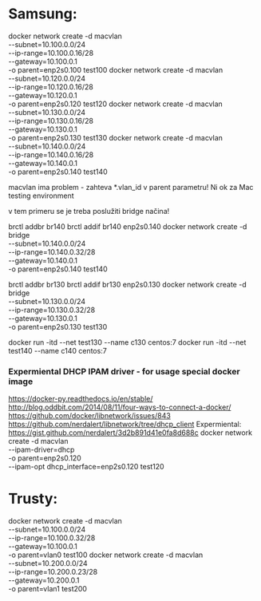 # Samsung:
docker network create -d macvlan  \
    --subnet=10.100.0.0/24  \
    --ip-range=10.100.0.16/28 \
    --gateway=10.100.0.1  \
    -o parent=enp2s0.100 test100
docker network create -d macvlan  \
    --subnet=10.120.0.0/24  \
    --ip-range=10.120.0.16/28 \
    --gateway=10.120.0.1  \
    -o parent=enp2s0.120 test120
docker network create -d macvlan  \
    --subnet=10.130.0.0/24  \
    --ip-range=10.130.0.16/28 \
    --gateway=10.130.0.1  \
    -o parent=enp2s0.130 test130
docker network create -d macvlan  \
    --subnet=10.140.0.0/24  \
    --ip-range=10.140.0.16/28 \
    --gateway=10.140.0.1  \
    -o parent=enp2s0.140 test140

 macvlan ima problem - zahteva *.vlan_id v parent parametru! Ni ok za Mac testing environment

 v tem primeru se je treba poslužiti bridge načina!

brctl addbr br140
brctl addif br140 enp2s0.140
docker network create -d bridge \
	--subnet=10.140.0.0/24  \
    --ip-range=10.140.0.32/28 \
    --gateway=10.140.0.1  \
    -o parent=enp2s0.140 test140

brctl addbr br130
brctl addif br130 enp2s0.130
docker network create -d bridge \
	--subnet=10.130.0.0/24  \
    --ip-range=10.130.0.32/28 \
    --gateway=10.130.0.1  \
    -o parent=enp2s0.130 test130

docker run -itd --net test130 --name c130 centos:7
docker run -itd --net test140 --name c140 centos:7

### Expermiental DHCP IPAM driver - for usage special docker image 
https://docker-py.readthedocs.io/en/stable/
http://blog.oddbit.com/2014/08/11/four-ways-to-connect-a-docker/
https://github.com/docker/libnetwork/issues/843
https://github.com/nerdalert/libnetwork/tree/dhcp_client
Expermiental: https://gist.github.com/nerdalert/3d2b891d41e0fa8d688c
docker network create -d macvlan \
  --ipam-driver=dhcp \
  -o parent=enp2s0.120 \
  --ipam-opt dhcp_interface=enp2s0.120 test120








# Trusty:
docker network create -d macvlan  \
    --subnet=10.100.0.0/24  \
    --ip-range=10.100.0.32/28 \
    --gateway=10.100.0.1  \
    -o parent=vlan0 test100
docker network create -d macvlan  \
    --subnet=10.200.0.0/24  \
    --ip-range=10.200.0.23/28 \
    --gateway=10.200.0.1  \
    -o parent=vlan1 test200
